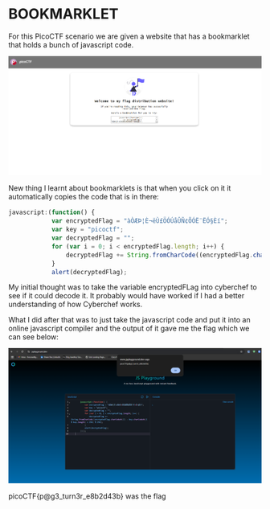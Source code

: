 # BOOKMARKLET

For this PicoCTF scenario we are given a website that has a bookmarklet that holds a bunch of javascript code.

![img-1](p_img/bk1.png)

New thing I learnt about bookmarklets is that when you click on it it automatically copies the code that is in there:

``` javascript
javascript:(function() {
            var encryptedFlag = "àÒÆÞ¦È¬ëÙ£ÖÓÚåÛÑ¢ÕÓË¨ËÓ§Èí";
            var key = "picoctf";
            var decryptedFlag = "";
            for (var i = 0; i < encryptedFlag.length; i++) {
                decryptedFlag += String.fromCharCode((encryptedFlag.charCodeAt(i) - key.charCodeAt(i % key.length) + 256) % 256);
            }
            alert(decryptedFlag);
```

My initial thought was to take the variable encryptedFLag into cyberchef to see if it could decode it. It probably would have worked if I had a better understanding of how Cyberchef works.

What I did after that was to just take the javascript code and put it into an online javascript compiler and the output of it gave me the flag which we can see below:

![img-2](p_img/bk3.png)

picoCTF{p@g3_turn3r_e8b2d43b} was the flag 